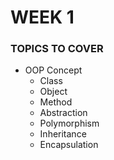 # WEEK 1 #

### TOPICS TO COVER ###

* OOP Concept
	* Class
	* Object
	* Method
	* Abstraction
	* Polymorphism
	* Inheritance
	* Encapsulation


